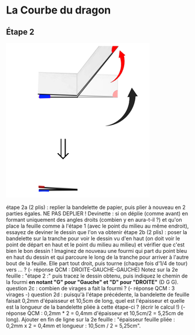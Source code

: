 # La Courbe du dragon

## Étape 2

![Etape2](img/step2.png) 

étape 2a (2 plis) : replier la bandelette de papier, puis plier à nouveau en 2 parties égales. NE PAS DEPLIER ! Devinette : si on déplie (comme avant) en formant uniquement des angles droits (combien y en aura-t-il ?) et qu'on place la feuille comme à l'étape 1 (avec le point du milieu au même endroit), essayez de deviner le dessin que l'on va obtenir
étape 2b (2 plis) : poser la bandelette sur la tranche pour voir le dessin vu d'en haut (on doit voir le point de départ en haut et le point du milieu au milieu) et vérifier que c'est bien le bon dessin ! Imaginez de nouveau une fourmi qui part du point bleu en haut du dessin et qui parcoure le long de la tranche pour arriver à l'autre bout de la feuille. Elle part tout droit, puis tourne (chaque fois d'1/4 de tour) vers ... ? (- réponse QCM : DROITE-GAUCHE-GAUCHE) Notez sur la 2e feuille : "étape 2 :" puis tracez le dessin obtenu, puis indiquez le chemin de la fourmi  **en notant "G" pour "Gauche" et "D" pour "DROITE"** (D G G).
question 2c : combien de virages a fait la fourmi ? (- réponse QCM : 3 virages -)
question 2d : puisqu'à l'étape précédente, la bandelette de feuille faisait 0,2mm d'épaisseur et 10,5cm de long, quel est l'épaisseur et quelle est la longueur de la bandelette pliée à cette étape-ci ? (écrir le calcul !) (- réponse QCM : 0,2mm * 2 = 0,4mm d'épaisseur et 10,5cm/2 = 5,25cm de long). Ajouter en fin de ligne sur la 2e feuille : "épaisseur feuille pliée : 0,2mm x 2 = 0,4mm et longueur : 10,5cm / 2 = 5,25cm".
